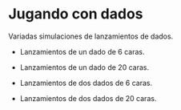 # Jugando con dados
Variadas simulaciones de lanzamientos de dados.

* Lanzamientos de un dado de 6 caras.

* Lanzamientos de un dado de 20 caras.

* Lanzamientos de dos dados de 6 caras.

* Lanzamientos de dos dados de 20 caras.